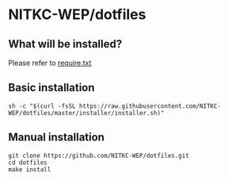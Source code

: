 # NITKC-WEP/dotfiles  
## What will be installed?
Please refer to [require.txt](https://github.com/NITKC-WEP/dotfiles/master/require.md)

## Basic installation  
```
sh -c "$(curl -fsSL https://raw.githubusercontent.com/NITKC-WEP/dotfiles/master/installer/installer.sh)"
```

## Manual installation  
```
git clone https://github.com/NITKC-WEP/dotfiles.git
cd dotfiles
make install
```  
